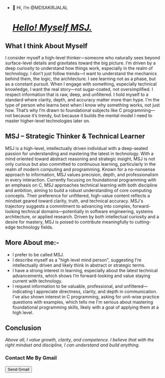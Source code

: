 - 👋 Hi, I’m @MDSAKIRJALAL
<u><h1><i>Hello! Myself MSJ.</i></h1></u>
<h2>What I think About Myself</h2>
I consider myself a high-level thinker—someone who naturally sees beyond surface-level details and gravitates toward the big picture. I’m driven by a deep curiosity to understand how things work, especially in the realm of technology. I don’t just follow trends—I want to understand the mechanics behind them, the logic, the architecture. I see learning not as a phase, but as a constant pursuit.
When I engage with something, especially technical knowledge, I want the real story—not sugar-coated, not oversimplified. I respect information that is raw, deep, and unfiltered. I hold myself to a standard where clarity, depth, and accuracy matter more than hype.
I'm the type of person who learns best when I know why something works, not just how. That’s why I’m drawn to foundational subjects like C programming—not because it’s trendy, but because it builds the mental model I need to master higher-level technologies later on.

<h2>MSJ – Strategic Thinker & Technical Learner</h2>
MSJ is a high-level, intellectually driven individual with a deep-seated passion for understanding and mastering the latest in technology. With a mind oriented toward abstract reasoning and strategic insight, MSJ is not only curious but also committed to continuous learning, particularly in the realm of modern computing and programming. Known for a no-nonsense approach to information, MSJ values precision, depth, and professionalism in every interaction.
Currently focusing on foundational programming with an emphasis on C, MSJ approaches technical learning with both discipline and ambition, aiming to build a robust understanding of core computing concepts. Their preference for unfiltered, high-value content reflects a mindset geared toward clarity, truth, and technical accuracy.
MSJ's trajectory suggests a commitment to advancing into complex, forward-looking technical domains—potentially in software engineering, systems architecture, or applied research. Driven by both intellectual curiosity and a desire for mastery, MSJ is poised to contribute meaningfully to cutting-edge technology fields.
<h2>More About me:-</h2>
<ul>
<li>I prefer to be called MSJ.</li>
<li>I describe myself as a "high level mind person", suggesting I're intellectually driven and likely think in abstract or strategic terms.</li>
<li>I have a strong interest in learning, especially about the latest technical advancements, which shows I’m forward-looking and value staying current with technology.</li>
<li>I request information to be valuable, professional, and unfiltered—indicating I appreciate directness, clarity, and depth in communication.</li>
I’ve also shown interest in C programming, asking for unit-wise practice questions with examples, which tells me I'm serious about mastering foundational programming skills, likely with a goal of applying them at a high level.
  </ul>
<h2>Conclusion</h2>
<i>Above all, I value growth, clarity, and competence. I believe that with the right mindset and discipline, I can understand and build anything.</i>
<h3>Contact Me By Gmail</h3>
<a href="aquibjalal786@gmail.com"><button>Send Gmail</button></a>
<!---
MDSAKIRJALAL/MDSAKIRJALAL is a ✨ special ✨ repository because its `README.md` (this file) appears on your GitHub profile.
You can click the Preview link to take a look at your changes.
--->
